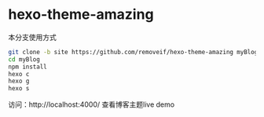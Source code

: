# hexo-theme-amazing
本分支使用方式
```bash
git clone -b site https://github.com/removeif/hexo-theme-amazing myBlog 
cd myBlog 
npm install 
hexo c 
hexo g 
hexo s 
```
访问：http://localhost:4000/ 查看博客主题live demo
